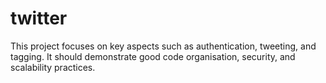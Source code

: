 # twitter
 This project focuses on key aspects such as authentication, tweeting, and tagging. It should demonstrate good code organisation, security, and scalability practices.
